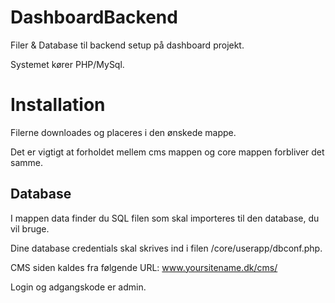# DashboardBackend
Filer &amp; Database til backend setup på dashboard projekt.

Systemet kører PHP/MySql.

# Installation
Filerne downloades og placeres i den ønskede mappe.

Det er vigtigt at forholdet mellem cms mappen og core mappen forbliver det samme.

## Database 
I mappen data finder du SQL filen som skal importeres til den database, du vil bruge.

Dine database credentials skal skrives ind i filen /core/userapp/dbconf.php.

CMS siden kaldes fra følgende URL: www.yoursitename.dk/cms/

Login og adgangskode er admin.
